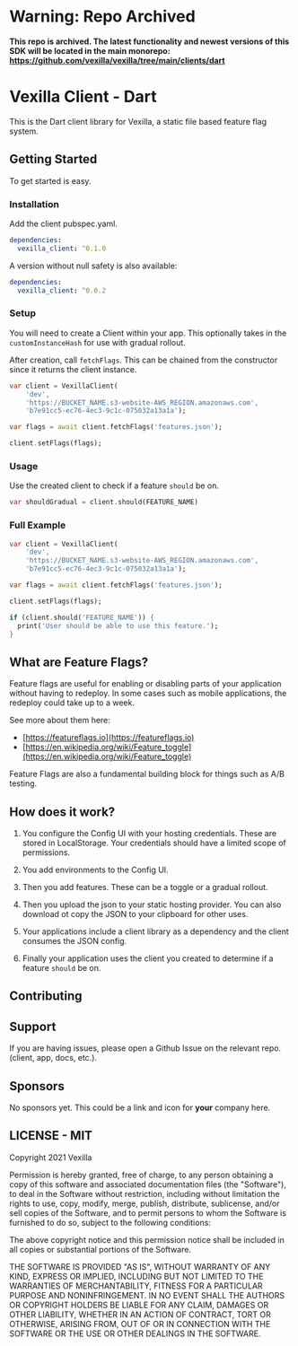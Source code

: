 # Warning: Repo Archived

**This repo is archived. The latest functionality and newest versions of this SDK will be located in the main monorepo: https://github.com/vexilla/vexilla/tree/main/clients/dart**

# Vexilla Client - Dart

This is the Dart client library for Vexilla, a static file based feature flag system.

## Getting Started

To get started is easy.

### Installation


Add the client pubspec.yaml.

```yaml
dependencies:
  vexilla_client: ^0.1.0
```

A version without null safety is also available:

```yaml
dependencies:
  vexilla_client: ^0.0.2
```


### Setup

You will need to create a Client within your app. This optionally takes in the `customInstanceHash` for use with gradual rollout.

After creation, call `fetchFlags`. This can be chained from the constructor since it returns the client instance.


```dart
var client = VexillaClient(
    'dev',
    'https://BUCKET_NAME.s3-website-AWS_REGION.amazonaws.com',
    'b7e91cc5-ec76-4ec3-9c1c-075032a13a1a');

var flags = await client.fetchFlags('features.json');

client.setFlags(flags);
```


### Usage

Use the created client to check if a feature `should` be on.


```dart
var shouldGradual = client.should(FEATURE_NAME)
```


### Full Example


```dart
var client = VexillaClient(
    'dev',
    'https://BUCKET_NAME.s3-website-AWS_REGION.amazonaws.com',
    'b7e91cc5-ec76-4ec3-9c1c-075032a13a1a');

var flags = await client.fetchFlags('features.json');

client.setFlags(flags);

if (client.should('FEATURE_NAME')) {
  print('User should be able to use this feature.');
}
```


## What are Feature Flags?

Feature flags are useful for enabling or disabling parts of your application without having to redeploy. In some cases such as mobile applications, the redeploy could take up to a week.

See more about them here:

- [https://featureflags.io](https://featureflags.io)
- [https://en.wikipedia.org/wiki/Feature_toggle](https://en.wikipedia.org/wiki/Feature_toggle)

Feature Flags are also a fundamental building block for things such as A/B testing.

## How does it work?

1. You configure the Config UI with your hosting credentials. These are stored in LocalStorage. Your credentials should have a limited scope of permissions.

2. You add environments to the Config UI.

3. Then you add features. These can be a toggle or a gradual rollout.

4. Then you upload the json to your static hosting provider. You can also download ot copy the JSON to your clipboard for other uses.

5. Your applications include a client library as a dependency and the client consumes the JSON config.

6. Finally your application uses the client you created to determine if a feature `should` be on.

## Contributing

## Support

If you are having issues, please open a Github Issue on the relevant repo. (client, app, docs, etc.).

## Sponsors

No sponsors yet. This could be a link and icon for **your** company here.

## LICENSE - MIT

Copyright 2021 Vexilla

Permission is hereby granted, free of charge, to any person obtaining a copy of this software and associated documentation files (the "Software"), to deal in the Software without restriction, including without limitation the rights to use, copy, modify, merge, publish, distribute, sublicense, and/or sell copies of the Software, and to permit persons to whom the Software is furnished to do so, subject to the following conditions:

The above copyright notice and this permission notice shall be included in all copies or substantial portions of the Software.

THE SOFTWARE IS PROVIDED "AS IS", WITHOUT WARRANTY OF ANY KIND, EXPRESS OR IMPLIED, INCLUDING BUT NOT LIMITED TO THE WARRANTIES OF MERCHANTABILITY, FITNESS FOR A PARTICULAR PURPOSE AND NONINFRINGEMENT. IN NO EVENT SHALL THE AUTHORS OR COPYRIGHT HOLDERS BE LIABLE FOR ANY CLAIM, DAMAGES OR OTHER LIABILITY, WHETHER IN AN ACTION OF CONTRACT, TORT OR OTHERWISE, ARISING FROM, OUT OF OR IN CONNECTION WITH THE SOFTWARE OR THE USE OR OTHER DEALINGS IN THE SOFTWARE.
